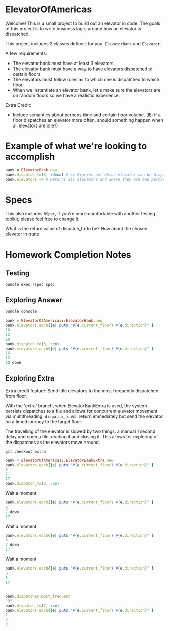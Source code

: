 # ElevatorOfAmericas

Welcome! This is a small project to build out an elevator in code. The goals of this project is to write business logic around how an elevator is dispatched.

This project includes 2 classes defined for you. `ElevatorBank` and `Elevator`.

A few requirements:

  * The elevator bank must have at least 3 elevators
  * The elevator bank must have a way to have elevators dispatched to certain floors
  * The elevators must follow rules as to which one is dispatched to which floor.
  * When we instantiate an elevator bank, let's make sure the elevators are on random floors so we have a realistic experience.

Extra Credit:

  * Include semantics about perhaps time and certain floor volume. (IE: If a floor dispatches an elevator more often, should something happen when all elevators are idle?)

# Example of what we're looking to accomplish

```ruby
bank = ElevatorBank.new
bank.dispatch_to(3, :down) # => Figures out which elevator can be dispatched to the elevator and sends it there for a certain direction
bank.elevators => # Returns all elevators and where they are and perhaps state (idle, moving_up, moving_down)
```

# Specs

This also includes `RSpec`, if you're more comfortable with another testing toolkit, please feel free to change it.

What is the return value of dispatch_to to be? How about the chosen elevator in-state

# Homework Completion Notes

## Testing

```shell
bundle exec rspec spec
```

## Exploring Answer

```shell
bundle console
```

```ruby
bank = ElevatorOfAmericas::ElevatorBank.new
bank.elevators.each{|e| puts "#{e.current_floor} #{e.direction}" }
16
12
10
bank.dispatch_to(3, :up)
bank.elevators.each{|e| puts "#{e.current_floor} #{e.direction}" }
16
12
10 down
```

## Exploring Extra

Extra credit feature: Send idle elevators to the most frequently dispatched-from floor.

With the 'extra' branch, when ElevatorBankExtra is used, the system persists dispatches to a file and allows for concurrent elevator movement via multithreading. `dispatch_to` will return immediately but send the elevator on a timed journey to the target floor.

The travelling of the elevator is slowed by two things: a manual 1 second delay and open a file, reading it and closing it. This allows for exploring of the dispatches as the elevators move around.

```
git checkout extra
```

```ruby
bank = ElevatorOfAmericas::ElevatorBankExtra.new
bank.elevators.each{|e| puts "#{e.current_floor} #{e.direction}" }
8
7
17
bank.dispatch_to(3, :up)
```

Wait a moment


```ruby
bank.elevators.each{|e| puts "#{e.current_floor} #{e.direction}" }
8
7 down
17
```

Wait a moment


```ruby
bank.elevators.each{|e| puts "#{e.current_floor} #{e.direction}" }
8
7 down
17
```

Wait a moment


```ruby
bank.elevators.each{|e| puts "#{e.current_floor} #{e.direction}" }
8
3
17
```

##

```ruby
bank.dispatches.most_frequent
"3"
bank.dispatch_to(7, :up)
bank.elevators.each{|e| puts "#{e.current_floor} #{e.direction}" }
7
3
3
```
